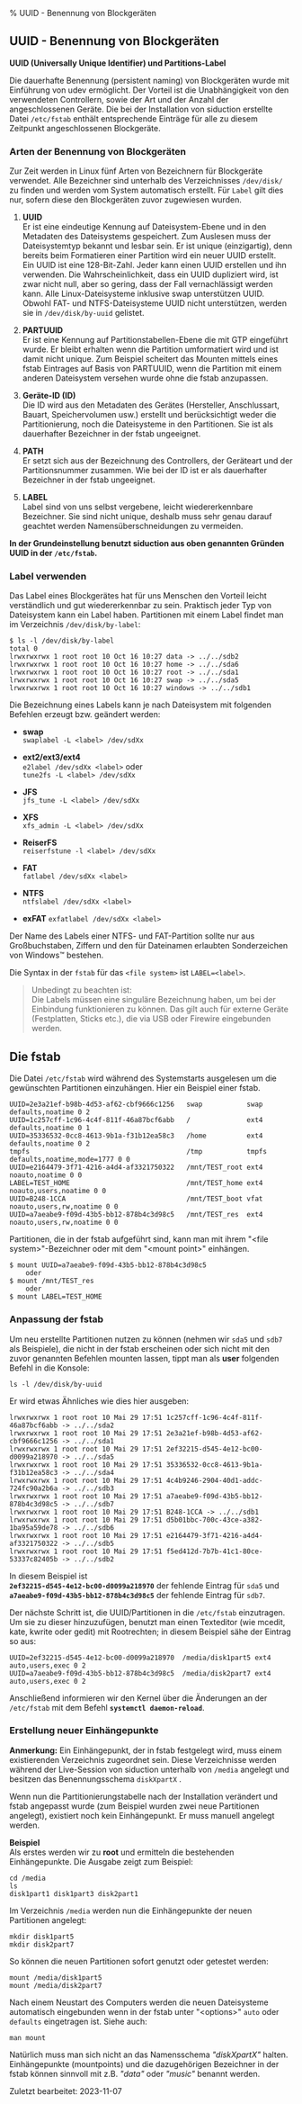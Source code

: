 % UUID - Benennung von Blockgeräten

## UUID - Benennung von Blockgeräten

**UUID (Universally Unique Identifier) und Partitions-Label**

Die dauerhafte Benennung (persistent naming) von Blockgeräten wurde mit Einführung von udev ermöglicht. Der Vorteil ist die Unabhängigkeit von den verwendeten Controllern, sowie der Art und der Anzahl der angeschlossenen Geräte. Die bei der Installation von siduction erstellte Datei `/etc/fstab` enthält entsprechende Einträge für alle zu diesem Zeitpunkt angeschlossenen Blockgeräte.

### Arten der Benennung von Blockgeräten

Zur Zeit werden in Linux fünf Arten von Bezeichnern für Blockgeräte verwendet. Alle Bezeichner sind unterhalb des Verzeichnisses `/dev/disk/` zu finden und werden vom System automatisch erstellt. Für `Label` gilt dies nur, sofern diese den Blockgeräten zuvor zugewiesen wurden.

1. **UUID**  
  Er ist eine eindeutige Kennung auf Dateisystem-Ebene und in den Metadaten des Dateisystems gespeichert. Zum Auslesen muss der Dateisystemtyp bekannt und lesbar sein. Er ist unique (einzigartig), denn bereits beim Formatieren einer Partition wird ein neuer UUID erstellt.  
  Ein UUID ist eine 128-Bit-Zahl. Jeder kann einen UUID erstellen und ihn verwenden. Die Wahrscheinlichkeit, dass ein UUID dupliziert wird, ist zwar nicht null, aber so gering, dass der Fall vernachlässigt werden kann. Alle Linux-Dateisysteme inklusive swap unterstützen UUID. Obwohl FAT- und NTFS-Dateisysteme UUID nicht unterstützen, werden sie in `/dev/disk/by-uuid` gelistet.

2. **PARTUUID**  
  Er ist eine Kennung auf Partitionstabellen-Ebene die mit GTP eingeführt wurde. Er bleibt erhalten wenn die Partition umformatiert wird und ist damit nicht unique. Zum Beispiel scheitert das Mounten mittels eines fstab Eintrages auf Basis von PARTUUID, wenn die Partition mit einem anderen Dateisystem versehen wurde ohne die fstab anzupassen.

3. **Geräte-ID (ID)**  
  Die ID wird aus den Metadaten des Gerätes (Hersteller, Anschlussart, Bauart, Speichervolumen usw.) erstellt und berücksichtigt weder die Partitionierung, noch die Dateisysteme in den Partitionen. Sie ist als dauerhafter Bezeichner in der fstab ungeeignet.

4. **PATH**  
  Er setzt sich aus der Bezeichnung des Controllers, der Geräteart und der Partitionsnummer zusammen. Wie bei der ID ist er als dauerhafter Bezeichner in der fstab ungeeignet.

5. **LABEL**  
  Label sind von uns selbst vergebene, leicht wiedererkennbare Bezeichner. Sie sind nicht unique, deshalb muss sehr genau darauf geachtet werden Namensüberschneidungen zu vermeiden. 

**In der Grundeinstellung benutzt siduction aus oben genannten Gründen UUID in der `/etc/fstab`.**

### Label verwenden

Das Label eines Blockgerätes hat für uns Menschen den Vorteil leicht verständlich und gut wiedererkennbar zu sein. 
Praktisch jeder Typ von Dateisystem kann ein Label haben. Partitionen mit einem Label findet man im Verzeichnis `/dev/disk/by-label`:

~~~
$ ls -l /dev/disk/by-label
total 0
lrwxrwxrwx 1 root root 10 Oct 16 10:27 data -> ../../sdb2
lrwxrwxrwx 1 root root 10 Oct 16 10:27 home -> ../../sda6
lrwxrwxrwx 1 root root 10 Oct 16 10:27 root -> ../../sda1
lrwxrwxrwx 1 root root 10 Oct 16 10:27 swap -> ../../sda5
lrwxrwxrwx 1 root root 10 Oct 16 10:27 windows -> ../../sdb1
~~~

Die Bezeichnung eines Labels kann je nach Dateisystem mit folgenden Befehlen erzeugt bzw. geändert werden:

+ **swap**  
  `swaplabel -L <label> /dev/sdXx`
  
+ **ext2/ext3/ext4**  
  `e2label /dev/sdXx <label>` oder  
  `tune2fs -L <label> /dev/sdXx`
  
+ **JFS**  
  `jfs_tune -L <label> /dev/sdXx`
  
+ **XFS**  
  `xfs_admin -L <label> /dev/sdXx`
  
+ **ReiserFS**  
  `reiserfstune -l <label> /dev/sdXx`
  
+ **FAT**  
  `fatlabel /dev/sdXx <label>`
  
+ **NTFS**  
  `ntfslabel /dev/sdXx <label>`
  
+ **exFAT**
  `exfatlabel /dev/sdXx <label>`

Der Name des Labels einer NTFS- und FAT-Partition sollte nur aus Großbuchstaben, Ziffern und den für Dateinamen erlaubten Sonderzeichen von Windows™ bestehen.

Die Syntax in der `fstab` für das `<file system>` ist `LABEL=<label>`.

> Unbedingt zu beachten ist:  
> Die Labels müssen eine singuläre Bezeichnung haben, um bei der Einbindung funktionieren zu können. Das gilt auch für externe Geräte (Festplatten, Sticks etc.), die via USB oder Firewire eingebunden werden.

## Die fstab

Die Datei `/etc/fstab` wird während des Systemstarts ausgelesen um die gewünschten Partitionen einzuhängen. Hier ein Beispiel einer fstab.

~~~
UUID=2e3a21ef-b98b-4d53-af62-cbf9666c1256	swap           swap    defaults,noatime 0 2
UUID=1c257cff-1c96-4c4f-811f-46a87bcf6abb	/              ext4    defaults,noatime 0 1
UUID=35336532-0cc8-4613-9b1a-f31b12ea58c3	/home          ext4    defaults,noatime 0 2
tmpfs				                		/tmp           tmpfs   defaults,noatime,mode=1777 0 0
UUID=e2164479-3f71-4216-a4d4-af3321750322	/mnt/TEST_root ext4    noauto,noatime 0 0
LABEL=TEST_HOME			                	/mnt/TEST_home ext4    noauto,users,noatime 0 0
UUID=B248-1CCA			            		/mnt/TEST_boot vfat    noauto,users,rw,noatime 0 0
UUID=a7aeabe9-f09d-43b5-bb12-878b4c3d98c5	/mnt/TEST_res  ext4    noauto,users,rw,noatime 0 0
~~~

Partitionen, die in der fstab aufgeführt sind, kann man mit ihrem "\<file system\>"-Bezeichner oder mit dem "\<mount point\>" einhängen.

~~~
$ mount UUID=a7aeabe9-f09d-43b5-bb12-878b4c3d98c5
    oder
$ mount /mnt/TEST_res
    oder
$ mount LABEL=TEST_HOME
~~~

### Anpassung der fstab

Um neu erstellte Partitionen nutzen zu können (nehmen wir `sda5` und `sdb7` als Beispiele), die nicht in der fstab erscheinen oder sich nicht mit den zuvor genannten Befehlen mounten lassen, tippt man als **user** folgenden Befehl in die Konsole:

~~~
ls -l /dev/disk/by-uuid
~~~

Er wird etwas Ähnliches wie dies hier ausgeben:

~~~
lrwxrwxrwx 1 root root 10 Mai 29 17:51 1c257cff-1c96-4c4f-811f-46a87bcf6abb -> ../../sda2
lrwxrwxrwx 1 root root 10 Mai 29 17:51 2e3a21ef-b98b-4d53-af62-cbf9666c1256 -> ../../sda1
lrwxrwxrwx 1 root root 10 Mai 29 17:51 2ef32215-d545-4e12-bc00-d0099a218970 -> ../../sda5
lrwxrwxrwx 1 root root 10 Mai 29 17:51 35336532-0cc8-4613-9b1a-f31b12ea58c3 -> ../../sda4
lrwxrwxrwx 1 root root 10 Mai 29 17:51 4c4b9246-2904-40d1-addc-724fc90a2b6a -> ../../sdb3
lrwxrwxrwx 1 root root 10 Mai 29 17:51 a7aeabe9-f09d-43b5-bb12-878b4c3d98c5 -> ../../sdb7
lrwxrwxrwx 1 root root 10 Mai 29 17:51 B248-1CCA -> ../../sdb1
lrwxrwxrwx 1 root root 10 Mai 29 17:51 d5b01bbc-700c-43ce-a382-1ba95a59de78 -> ../../sdb6
lrwxrwxrwx 1 root root 10 Mai 29 17:51 e2164479-3f71-4216-a4d4-af3321750322 -> ../../sdb5
lrwxrwxrwx 1 root root 10 Mai 29 17:51 f5ed412d-7b7b-41c1-80ce-53337c82405b -> ../../sdb2
~~~

In diesem Beispiel ist  
**`2ef32215-d545-4e12-bc00-d0099a218970`**  der fehlende Eintrag für `sda5` und  
**`a7aeabe9-f09d-43b5-bb12-878b4c3d98c5`**  der fehlende Eintrag für `sdb7`.

Der nächste Schritt ist, die UUID/Partitionen in die `/etc/fstab` einzutragen. Um sie zu dieser hinzuzufügen, benutzt man einen Texteditor (wie mcedit, kate, kwrite oder gedit) mit Rootrechten; in diesem Beispiel sähe der Eintrag so aus:

~~~
UUID=2ef32215-d545-4e12-bc00-d0099a218970  /media/disk1part5 ext4 auto,users,exec 0 2
UUID=a7aeabe9-f09d-43b5-bb12-878b4c3d98c5  /media/disk2part7 ext4 auto,users,exec 0 2
~~~

Anschließend informieren wir den Kernel über die Änderungen an der `/etc/fstab` mit dem Befehl **`systemctl daemon-reload`**.

### Erstellung neuer Einhängepunkte
  
**Anmerkung:**
Ein Einhängepunkt, der in fstab festgelegt wird, muss einem existierenden Verzeichnis zugeordnet sein. Diese Verzeichnisse werden während der Live-Session von siduction unterhalb von `/media`  angelegt und besitzen das Benennungsschema `diskXpartX` .

Wenn nun die Partitionierungstabelle nach der Installation verändert und fstab angepasst wurde (zum Beispiel wurden zwei neue Partitionen angelegt), existiert noch kein Einhängepunkt. Er muss manuell angelegt werden.

**Beispiel**  
Als erstes werden wir zu **root** und ermitteln die bestehenden Einhängepunkte.
Die Ausgabe zeigt zum Beispiel:

~~~
cd /media
ls
disk1part1 disk1part3 disk2part1
~~~

Im Verzeichnis `/media` werden nun die Einhängepunkte der neuen Partitionen angelegt:

~~~
mkdir disk1part5
mkdir disk2part7
~~~

So können die neuen Partitionen sofort genutzt oder getestet werden:

~~~
mount /media/disk1part5
mount /media/disk2part7
~~~

Nach einem Neustart des Computers werden die neuen Dateisysteme automatisch eingebunden wenn in der fstab unter "\<options\>" `auto` oder `defaults` eingetragen ist. Siehe auch:

~~~
man mount
~~~

Natürlich muss man sich nicht an das Namensschema *"diskXpartX"* halten. Einhängepunkte (mountpoints) und die dazugehörigen Bezeichner in der fstab können sinnvoll mit z.B. *"data"* oder *"music"* benannt werden.

<div id="rev">Zuletzt bearbeitet: 2023-11-07</div>
